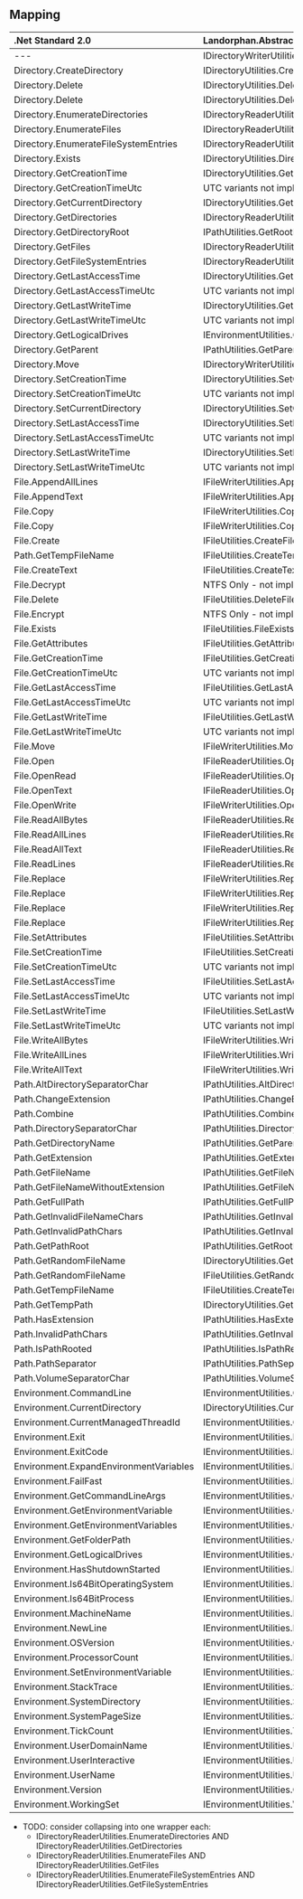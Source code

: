 ﻿## Mapping
| .Net Standard 2.0                       | Landorphan.Abstractions                                               |
| :-------------------------------------- | :-------------------------------------------------------------------- |
| ---	                                    | IDirectoryWriterUtilities.Copy                                        |
| Directory.CreateDirectory	            | IDirectoryUtilities.CreateDirectory                                   |
| Directory.Delete	                     | IDirectoryUtilities.DeleteEmpty                                       |
| Directory.Delete	                     | IDirectoryUtilities.DeleteRecursively                                 |
| Directory.EnumerateDirectories          | IDirectoryReaderUtilities.EnumerateDirectories                        |
| Directory.EnumerateFiles	               | IDirectoryReaderUtilities.EnumerateFiles                              |
| Directory.EnumerateFileSystemEntries	   | IDirectoryReaderUtilities.EnumerateFileSystemEntries                  |
| Directory.Exists	                     | IDirectoryUtilities.DirectoryExists                                   |
| Directory.GetCreationTime	            | IDirectoryUtilities.GetCreationTime                                   |
| Directory.GetCreationTimeUtc	         | UTC variants not implemented*                                         |
| Directory.GetCurrentDirectory	         | IDirectoryUtilities.GetCurrentDirectory                               |
| Directory.GetDirectories		            | IDirectoryReaderUtilities.GetDirectories                              |
| Directory.GetDirectoryRoot		         | IPathUtilities.GetRootPath                                            |
| Directory.GetFiles	                     | IDirectoryReaderUtilities.GetFiles                                    |
| Directory.GetFileSystemEntries		      | IDirectoryReaderUtilities.GetFileSystemEntries                        |
| Directory.GetLastAccessTime		         | IDirectoryUtilities.GetLastAccessTime                                 |
| Directory.GetLastAccessTimeUtc		      | UTC variants not implemented*                                         |
| Directory.GetLastWriteTime			      | IDirectoryUtilities.GetLastWriteTime                                  |
| Directory.GetLastWriteTimeUtc			   | UTC variants not implemented*                                         |
| Directory.GetLogicalDrives			      | IEnvironmentUtilities.GetLogicalDrives                                |
| Directory.GetParent			            | IPathUtilities.GetParentPath                                          |
| Directory.Move			                  | IDirectoryWriterUtilities.Move                                        |
| Directory.SetCreationTime			      | IDirectoryUtilities.SetCreationTime                                   |
| Directory.SetCreationTimeUtc			   | UTC variants not implemented*                                         |
| Directory.SetCurrentDirectory			   | IDirectoryUtilities.SetCurrentDirectory                               |
| Directory.SetLastAccessTime			      | IDirectoryUtilities.SetLastAccessTime                                 |
| Directory.SetLastAccessTimeUtc			   | UTC variants not implemented*                                         |
| Directory.SetLastWriteTime			      | IDirectoryUtilities.SetLastWriteTime                                  |
| Directory.SetLastWriteTimeUtc			   | UTC variants not implemented*                                         |
| File.AppendAllLines			            | IFileWriterUtilities.AppendAllLines                                   |
| File.AppendText			                  | IFileWriterUtilities.AppendAllText                                    |
| File.Copy			                        | IFileWriterUtilities.CopyNoOverwrite                                  |
| File.Copy			                        | IFileWriterUtilities.CopyWithOverwrite                                |
| File.Create			                     | IFileUtilities.CreateFile                                             |
| Path.GetTempFileName			            | IFileUtilities.CreateTemporaryFile                                    |
| File.CreateText			                  | IFileUtilities.CreateText                                             |
| File.Decrypt			                     | NTFS Only - not implemented*                                          |
| File.Delete			                     | IFileUtilities.DeleteFile                                             |
| File.Encrypt			                     | NTFS Only - not implemented*                                          |
| File.Exists			                     | IFileUtilities.FileExists                                             |
| File.GetAttributes			               | IFileUtilities.GetAttributes                                          |
| File.GetCreationTime			            | IFileUtilities.GetCreationTime                                        |
| File.GetCreationTimeUtc			         | UTC variants not implemented*                                         |
| File.GetLastAccessTime			         | IFileUtilities.GetLastAccessTime                                      |
| File.GetLastAccessTimeUtc			      | UTC variants not implemented*                                         |
| File.GetLastWriteTime			            | IFileUtilities.GetLastWriteTime                                       |
| File.GetLastWriteTimeUtc			         | UTC variants not implemented*                                         |
| File.Move			                        | IFileWriterUtilities.Move                                             |
| File.Open			                        | IFileReaderUtilities.Open                                             |
| File.OpenRead			                  | IFileReaderUtilities.OpenRead                                         |
| File.OpenText			                  | IFileReaderUtilities.OpenText                                         |
| File.OpenWrite		             	      | IFileWriterUtilities.OpenWrite                                        |
| File.ReadAllBytes	             		   | IFileReaderUtilities.ReadAllBytes                                     |
| File.ReadAllLines	             		   | IFileReaderUtilities.ReadAllLines                                     |
| File.ReadAllText	             		   | IFileReaderUtilities.ReadAllText                                      |
| File.ReadLines		             	      | IFileReaderUtilities.ReadLines                                        |
| File.Replace			                     | IFileWriterUtilities.ReplaceContentsNoBackup                          |
| File.Replace			                     | IFileWriterUtilities.ReplaceContentsNoBackupIgnoringMetadataErrors    |
| File.Replace			                     | IFileWriterUtilities.ReplaceContentsWithBackup                        |
| File.Replace			                     | IFileWriterUtilities.ReplaceContentsWithBackupIgnoringMetadataErrors  |
| File.SetAttributes			               | IFileUtilities.SetAttributes                                          |
| File.SetCreationTime			            | IFileUtilities.SetCreationTime                                        |
| File.SetCreationTimeUtc			         | UTC variants not implemented                                          |
| File.SetLastAccessTime			         | IFileUtilities.SetLastAccessTime                                      |
| File.SetLastAccessTimeUtc			      | UTC variants not implemented                                          |
| File.SetLastWriteTime			            | IFileUtilities.SetLastWriteTime                                       |
| File.SetLastWriteTimeUtc			         | UTC variants not implemented                                          |
| File.WriteAllBytes			               | IFileWriterUtilities.WriteAllBytes                                    |
| File.WriteAllLines			               | IFileWriterUtilities.WriteAllLines                                    |
| File.WriteAllText			               | IFileWriterUtilities.WriteAllText                                     |
| Path.AltDirectorySeparatorChar			   | IPathUtilities.AltDirectorySeparatorCharacter                         |
| Path.ChangeExtension			            | IPathUtilities.ChangeExtension                                        |
| Path.Combine			                     | IPathUtilities.Combine                                                |
| Path.DirectorySeparatorChar			      | IPathUtilities.DirectorySeparatorCharacter                            |
| Path.GetDirectoryName			            | IPathUtilities.GetParentPath                                          |
| Path.GetExtension			               | IPathUtilities.GetExtension                                           |
| Path.GetFileName			               | IPathUtilities.GetFileName                                            |
| Path.GetFileNameWithoutExtension		   | IPathUtilities.GetFileNameWithoutExtension                            |
| Path.GetFullPath			               | IPathUtilities.GetFullPath                                            |
| Path.GetInvalidFileNameChars			   | IPathUtilities.GetInvalidFileNameCharacters                           |
| Path.GetInvalidPathChars			         | IPathUtilities.GetInvalidPathCharacters                               |
| Path.GetPathRoot			               | IPathUtilities.GetRootPath                                            |
| Path.GetRandomFileName			         | IDirectoryUtilities.GetRandomDirectoryName                            |
| Path.GetRandomFileName			         | IFileUtilities.GetRandomFileName                                      |
| Path.GetTempFileName			            | IFileUtilities.CreateTemporaryFile                                    |
| Path.GetTempPath			               | IDirectoryUtilities.GetTemporaryDirectoryPath                         |
| Path.HasExtension			               | IPathUtilities.HasExtension                                           |
| Path.InvalidPathChars		               | IPathUtilities.GetInvalidFileNameCharacters                           |
| Path.IsPathRooted		                  | IPathUtilities.IsPathRelative                                         |
| Path.PathSeparator			               | IPathUtilities.PathSeparatorCharacter                                 |
| Path.VolumeSeparatorChar		            | IPathUtilities.VolumeSeparatorCharacter                               |
| Environment.CommandLine			         | IEnvironmentUtilities.CommandLine                                     |
| Environment.CurrentDirectory			   | IDirectoryUtilities.CurrentDirectory                                  |
| Environment.CurrentManagedThreadId	   | IEnvironmentUtilities.CurrentManagedThreadId                          |
| Environment.Exit			               | IEnvironmentUtilities.Exit                                            |
| Environment.ExitCode			            | IEnvironmentUtilities.ExitCode                                        |
| Environment.ExpandEnvironmentVariables  | IEnvironmentUtilities.ExpandEnvironmentVariables                      |
| Environment.FailFast			            | IEnvironmentUtilities.FailFast                                        |
| Environment.GetCommandLineArgs		      | IEnvironmentUtilities.GetCommandLineArgs                              |
| Environment.GetEnvironmentVariable		| IEnvironmentUtilities.GetEnvironmentVariable                          |
| Environment.GetEnvironmentVariables		| IEnvironmentUtilities.GetEnvironmentVariables                         |
| Environment.GetFolderPath		         | IEnvironmentUtilities.GetSpecialFolderPath                            |
| Environment.GetLogicalDrives			   | IEnvironmentUtilities.GetLogicalDrives                                |
| Environment.HasShutdownStarted		      | IEnvironmentUtilities.HasShutdownStarted                              |
| Environment.Is64BitOperatingSystem		| IEnvironmentUtilities.Is64BitOperatingSystem                          |
| Environment.Is64BitProcess			      | IEnvironmentUtilities.Is64BitProcess                                  |
| Environment.MachineName			         | IEnvironmentUtilities.MachineName                                     |
| Environment.NewLine		               | IEnvironmentUtilities.NewLine                                         |
| Environment.OSVersion			            | IEnvironmentUtilities.OSVersion                                       |
| Environment.ProcessorCount			      | IEnvironmentUtilities.ProcessorCount                                  |
| Environment.SetEnvironmentVariable		| IEnvironmentUtilities.SetEnvironmentVariable                          |
| Environment.StackTrace		            | IEnvironmentUtilities.StackTrace                                      |
| Environment.SystemDirectory			      | IEnvironmentUtilities.SystemDirectory                                 |
| Environment.SystemPageSize			      | IEnvironmentUtilities.SystemPageSizeBytes                             |
| Environment.TickCount			            | IEnvironmentUtilities.TickCount                                       |
| Environment.UserDomainName		         | IEnvironmentUtilities.UserDomainName                                  |
| Environment.UserInteractive			      | IEnvironmentUtilities.UserInteractive                                 |
| Environment.UserName		               | IEnvironmentUtilities.UserName                                        |
| Environment.Version			            | IEnvironmentUtilities.ClrVersion                                      |
| Environment.WorkingSet			         | IEnvironmentUtilities.WorkingSetBytes                                 |


* TODO: consider collapsing into one wrapper each:
   * IDirectoryReaderUtilities.EnumerateDirectories           AND   IDirectoryReaderUtilities.GetDirectories
   * IDirectoryReaderUtilities.EnumerateFiles                 AND   IDirectoryReaderUtilities.GetFiles
   * IDirectoryReaderUtilities.EnumerateFileSystemEntries     AND   IDirectoryReaderUtilities.GetFileSystemEntries

